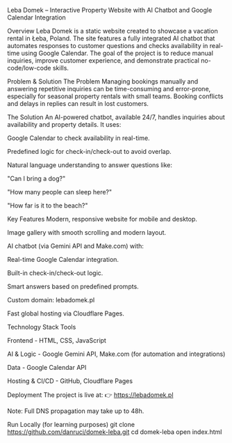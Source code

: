Leba Domek – Interactive Property Website with AI Chatbot and Google Calendar Integration


Overview
Leba Domek is a static website created to showcase a vacation rental in Łeba, Poland. The site features a fully integrated AI chatbot that automates responses to customer questions and checks availability in real-time using Google Calendar. The goal of the project is to reduce manual inquiries, improve customer experience, and demonstrate practical no-code/low-code skills.


Problem & Solution
The Problem
Managing bookings manually and answering repetitive inquiries can be time-consuming and error-prone, especially for seasonal property rentals with small teams. Booking conflicts and delays in replies can result in lost customers.


The Solution
An AI-powered chatbot, available 24/7, handles inquiries about availability and property details. It uses:

Google Calendar to check availability in real-time.

Predefined logic for check-in/check-out to avoid overlap.

Natural language understanding to answer questions like:

"Can I bring a dog?"

"How many people can sleep here?"

"How far is it to the beach?"


Key Features
Modern, responsive website for mobile and desktop.

Image gallery with smooth scrolling and modern layout.

AI chatbot (via Gemini API and Make.com) with:

Real-time Google Calendar integration.

Built-in check-in/check-out logic.

Smart answers based on predefined prompts.

Custom domain: lebadomek.pl

Fast global hosting via Cloudflare Pages.


Technology Stack
Tools

Frontend - HTML, CSS, JavaScript

AI & Logic - Google Gemini API, Make.com (for automation and integrations)

Data - Google Calendar API

Hosting & CI/CD - GitHub, Cloudflare Pages


Deployment
The project is live at: 👉 https://lebadomek.pl

Note: Full DNS propagation may take up to 48h.

Run Locally (for learning purposes)
git clone https://github.com/danruci/domek-leba.git
cd domek-leba
open index.html


